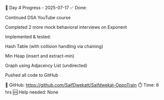 📅 Day 4 Progress - 2025-07-17
✅ Done:

Continued DSA YouTube course

Completed 2 more mock behavioral interviews on Exponent

Implemented & tested:

Hash Table (with collision handling via chaining)

Min Heap (insert and extract-min)

Graph using Adjacency List (undirected)

Pushed all code to GitHub

🔗 GitHub: https://github.com/SaifDwekatt/Saifdwekat-OppoTrain
⏱️ Time: 8 hrs
🆘 Help needed: None